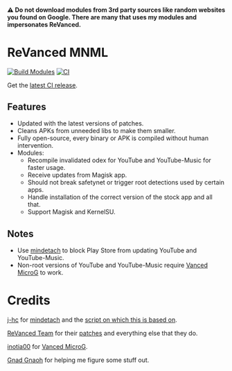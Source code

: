 #### ⚠️ Do not download modules from 3rd party sources like random websites you found on Google. There are many that uses my modules and impersonates ReVanced.

# ReVanced MNML
[![Build Modules](https://github.com/NoName-exe/revanced-mnml/actions/workflows/build.yml/badge.svg)](https://github.com/NoName-exe/revanced-mnml/actions/workflows/build.yml)
[![CI](https://github.com/NoName-exe/revanced-mnml/actions/workflows/ci.yml/badge.svg?event=schedule)](https://github.com/NoName-exe/revanced-mnml/actions/workflows/ci.yml)

Get the [latest CI release](https://github.com/NoName-exe/revanced-mnml/releases/latest).

## Features
 * Updated with the latest versions of patches.
 * Cleans APKs from unneeded libs to make them smaller.
 * Fully open-source, every binary or APK is compiled without human intervention.
 * Modules:
     * Recompile invalidated odex for YouTube and YouTube-Music for faster usage.
     * Receive updates from Magisk app.
     * Should not break safetynet or trigger root detections used by certain apps.
     * Handle installation of the correct version of the stock app and all that.
     * Support Magisk and KernelSU.

 ## Notes
* Use [mindetach](https://github.com/j-hc/mindetach-magisk) to block Play Store from updating YouTube and YouTube-Music.
* Non-root versions of YouTube and YouTube-Music require [Vanced MicroG](https://github.com/inotia00/VancedMicroG/releases/latest) to work.

# Credits
[j-hc](https://github.com/j-hc) for [mindetach](https://github.com/j-hc/mindetach-magisk) and the [script on which this is based on](https://github.com/j-hc/revanced-magisk-module).

[ReVanced Team](https://github.com/revanced) for their [patches](https://github.com/revanced/revanced-patches) and everything else that they do.

[inotia00](https://github.com/inotia00) for [Vanced MicroG](https://github.com/inotia00/VancedMicroG).

[Gnad Gnaoh](https://github.com/gnadgnaoh) for helping me figure some stuff out.
